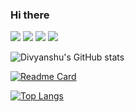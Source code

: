 ### Hi there

![](https://img.shields.io/badge/Python-0175c2?style=flat&logo=python&logoColor=white) ![](https://img.shields.io/badge/HTML5-dc322f?style=flat&logo=html5&logoColor=white) ![](https://img.shields.io/badge/CSS3-2c2d72?style=flat&logo=css3&logoColor=white) ![](https://img.shields.io/badge/Javascript-feaa2d?style=flat&logo=javascript&logoColor=white)

<!--https://1.bp.blogspot.com/-QYpOugKICbY/YGnjEkaapKI/AAAAAAAAD8A/K6938ckT5wcFQ9Kc6iNS9xHuAFzu_H8swCLcBGAsYHQ/w1200-h630-p-k-no-nu/awesomePython.jpg

[![Divyanshu's GitHub stats](https://github-readme-stats.vercel.app/api?username=DivyanshuSingh96)](https://github.com/DivyanshuSingh96/stylizers)-->

![Divyanshu's GitHub stats](https://github-readme-stats.vercel.app/api?username=DivyanshuSingh96&show_icons=true&theme=tokyonight)

[![Readme Card](https://github-readme-stats.vercel.app/api/pin/?username=DivyanshuSingh96&repo=stylizers)](https://github.com/DivyanshuSingh96/stylizers)

[![Top Langs](https://github-readme-stats.vercel.app/api/top-langs/?username=DivyanshuSingh96)](https://github.com/DivyanshuSingh96/stylizers)

<!--[![Top Langs](https://github-readme-stats.vercel.app/api/top-langs/?username=DivyanshuSingh96&layout=compact)](https://github.com/DivyanshuSingh96/stylizers)-->

<!--
**DivyanshuSingh96/DivyanshuSingh96** is a ✨ _special_ ✨ repository because its `README.md` (this file) appears on your GitHub profile.

Here are some ideas to get you started:

- 🔭 I’m currently working on ...
- 🌱 I’m currently learning ...
- 👯 I’m looking to collaborate on ...
- 🤔 I’m looking for help with ...
- 💬 Ask me about ...
- 📫 How to reach me: ...
- 😄 Pronouns: ...
- ⚡ Fun fact: ...
-->

